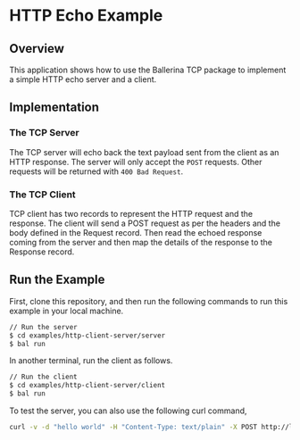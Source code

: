 # HTTP Echo Example

## Overview

This application shows how to use the Ballerina TCP package to implement a simple HTTP echo server and a client.

## Implementation

### The TCP Server
The TCP server will echo back the text payload sent from the client as an HTTP response. The server will only accept the `POST` requests. Other requests will be returned with `400 Bad Request`.

### The TCP Client
TCP client has two records to represent the HTTP request and the response. The client will send a POST request as per the headers and the body defined in the Request record. Then read the echoed response coming from the server and then map the details of the response to the Response record.

## Run the Example

First, clone this repository, and then run the following commands to run this example in your local machine.

```sh
// Run the server
$ cd examples/http-client-server/server
$ bal run
```

In another terminal, run the client as follows.
```sh
// Run the client
$ cd examples/http-client-server/client
$ bal run
```

To test the server, you can also use the following curl command,
```sh
curl -v -d "hello world" -H "Content-Type: text/plain" -X POST http://localhost:3000/test
```
